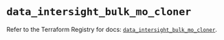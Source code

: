 # `data_intersight_bulk_mo_cloner`

Refer to the Terraform Registry for docs: [`data_intersight_bulk_mo_cloner`](https://registry.terraform.io/providers/ciscodevnet/intersight/1.0.71/docs/data-sources/bulk_mo_cloner).
